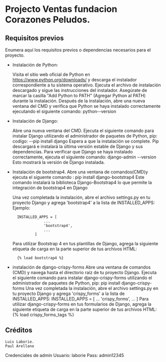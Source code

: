 # Projecto Ventas fundacion Corazones Peludos.


## Requisitos previos

Enumera aquí los requisitos previos o dependencias necesarios para el proyecto.

- Instalación de Python:

	Visita el sitio web oficial de Python en https://www.python.org/downloads/ 
	y descarga el instalador correspondiente a tu sistema operativo.
	Ejecuta el archivo de instalación descargado y sigue las instrucciones del instalador. 
	Asegúrate de marcar la casilla "Add Python to PATH" (Agregar Python al PATH) durante la instalación.
	Después de la instalación, abre una nueva ventana del CMD y 
	verifica que Python se haya instalado correctamente ejecutando el siguiente comando: python--version 

- Instalación de Django:

	Abre una nueva ventana del CMD.
	Ejecuta el siguiente comando para instalar Django utilizando el administrador de paquetes de Python, pip:
	codigo:
		--pip install django 
	Espera a que la instalación se complete. 
	Pip descargará e instalará la última versión estable de Django y sus dependencias.
	Para verificar que Django se haya instalado correctamente, ejecuta el siguiente comando:
		django-admin --version
	Esto mostrará la versión de Django instalada.

- Instalación de bootstrap4.
	Abre una ventana de comandos(CMD)y ejecuta el siguente comando : pip install django-bootstrap4
	Este comando instalará la biblioteca  Django-Bootstrap4 lo que permite la integración de bootstrap4 en Django
	
	Una vez completada la instalación, 
	abre el archivo settings.py en tu proyecto Django y agrega 'bootstrap4' a la lista de INSTALLED_APPS:
	Ejemplo:
	
		INSTALLED_APPS = [
    				...
    				'bootstrap4',
    				...
				]
	Para utilizar Bootstrap 4 en tus plantillas de Django, agrega la siguiente etiqueta de carga en la parte superior de tus archivos HTML:

		{% load bootstrap4 %}


- instalación de django-crispy-forms
	Abre una ventana de comandos (CMD) y navega hasta el directorio raíz de tu proyecto Django.
	Ejecuta el siguiente comando para instalar django-crispy-forms utilizando el administrador de paquetes de Python, pip:
		pip install django-crispy-forms
	Una vez completada la instalación, abre el archivo settings.py en tu proyecto Django y agrega 'crispy_forms' a la lista de INSTALLED_APPS:
		INSTALLED_APPS = [
    			...
    			'crispy_forms',
   			 ...
			]
	Para utilizar django-crispy-forms en tus formularios de Django, agrega la siguiente etiqueta de carga en la parte superior de tus archivos HTML:
		{% load crispy_forms_tags %}

	



## Créditos

	Luis Laborie.
	Paul Arellano

Credenciales de admin
	Usuario: laborie
	Pass: admin12345